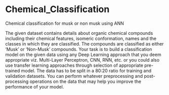 # Chemical_Classification
Chemical classification for musk or non musk using ANN

The given dataset contains details about organic chemical compounds including their chemical features, isomeric conformation, names and the classes in which they are classified. The compounds are classified as either ‘Musk’ or ‘Non-Musk’ compounds. Your task is to build a classification model on the given data using any Deep Learning approach that you deem appropriate viz. Multi-Layer Perceptron, CNN, RNN, etc. or you could also use transfer learning approaches through selection of appropriate pre-trained model. The data has to be split in a 80:20 ratio for training and validation datasets. You can perform whatever preprocessing and post-processing operations on the data that may help you improve the performance of your model. 
